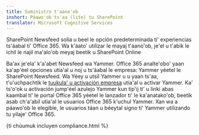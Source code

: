 ```yaml
---
title: Suministro t'aano'ob
inshort: Páawo'ob ts'aa (lite) tu SharePoint
translator: Microsoft Cognitive Services
---
```



SharePoint Newsfeed solía u beel le opción predeterminada ti' experiencias ts'áabal ti' Office 365. Wa k'áato' utilizar le mayaj t'aano'ob, je'el u t'abik le ichil le najil ma'alo'ob meyaj beetik u SharePoint Online

Ba'ax je'ela' k'a'abet Newsfeed wa Yammer.
Office 365 analte'obo' yaan ka'ap'éel opciones utia'al u noj u ts'áabal le empresa: Yammer yéetel le SharePoint Newsfeed. Wa Yéey u utsil Yammer u u yaan ts'aa, t'u'uchpachtik le [tuukula' u activación empresa](https://support.office.com/en-us/article/Enterprise-Activation-process-4f924c74-87d2-49d0-a4f6-cba3ce2b0e7c) utia'al u activar Yammer. Ka' ts'o'ok u activación jump'éel azulejo Yammer kun tip'ij ti' u linki abas kaambal ti' le portal Office 365 yéetel le lanzador ti' le ka'anatako'ob, beetik asab ch'a'abil utia'al le usuarios Office 365 k'uchul Yammer. Xan wa a páawo'ob le elegible, le usuarios táan u béeytal signo ti' Yammer utilizando tu yilaje' Office 365.

{ti chúumuk incluyen compliance.html %}

